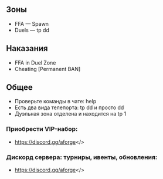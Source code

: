 ## **Зоны**
- FFA — Spawn
- Duels — tp dd

## **Наказания**
- FFA in Duel Zone
- Cheating [Permanent BAN]

## **Общее**
- Проверьте команды в чате: help
- Есть два вида телепорта: tp dd и просто dd
- Дуэльная зона отделена и находится на tp 1

### **Приобрести VIP-набор:**
- <a id="Перейти в дискорд сообщества">https://discord.gg/aforge</>

### Дискорд сервера: турниры, ивенты, обновления:
- <a id="Adamantium FORGE">https://discord.gg/aforge</>

